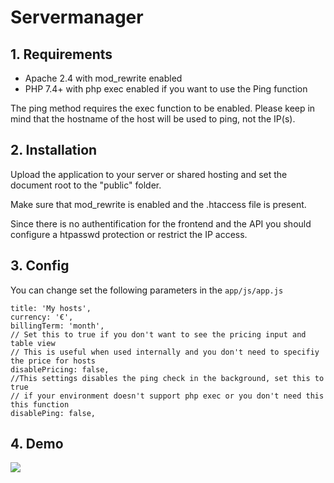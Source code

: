 # Servermanager

## 1. Requirements
- Apache 2.4 with mod_rewrite enabled
- PHP 7.4+ with php exec enabled if you want to use the Ping function


The ping method requires the exec function to be enabled. 
Please keep in mind that the hostname of the host will be used to ping, not the IP(s).


## 2. Installation
Upload the application to your server or shared hosting and set the document root to the "public" folder.
   
Make sure that mod_rewrite is enabled and the .htaccess file is present.

Since there is no authentification for the frontend and the API you should configure a htpasswd protection or restrict the IP access. 


## 3. Config
You can change set the following parameters in the ```app/js/app.js```
```
title: 'My hosts',
currency: '€',
billingTerm: 'month',
// Set this to true if you don't want to see the pricing input and table view
// This is useful when used internally and you don't need to specifiy the price for hosts
disablePricing: false,
//This settings disables the ping check in the background, set this to true 
// if your environment doesn't support php exec or you don't need this this function
disablePing: false,
```


## 4. Demo
![](https://i.imgur.com/mRdAkg5.png)
